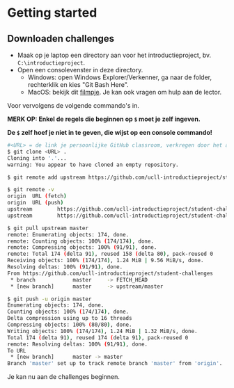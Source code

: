 # Getting started

## Downloaden challenges

- Maak op je laptop een directory aan voor het introductieproject, bv. `C:\introductieproject`.
- Open een consolevenster in deze directory.
  - Windows: open Windows Explorer/Verkenner, ga naar de folder, rechterklik en kies "Git Bash Here".
  - MacOS: bekijk dit [filmpje](https://www.youtube.com/watch?v=xsCCgITrrWI). Je kan ook vragen om hulp aan de lector.

Voor vervolgens de volgende commando's in.

**MERK OP: Enkel de regels die beginnen op `$` moet je zelf ingeven.**

**De `$` zelf hoef je niet in te geven, die wijst op een console commando!**

```bash
#<URL> = de link je persoonlijke GitHub classroom, verkregen door het accepteren van de Classroom Assignment
$ git clone <URL> .
Cloning into '.'...
warning: You appear to have cloned an empty repository.

$ git remote add upstream https://github.com/ucll-introductieproject/student-challenges

$ git remote -v
origin  URL (fetch)
origin  URL (push)
upstream        https://github.com/ucll-introductieproject/student-challenges (fetch)
upstream        https://github.com/ucll-introductieproject/student-challenges (push)

$ git pull upstream master
remote: Enumerating objects: 174, done.
remote: Counting objects: 100% (174/174), done.
remote: Compressing objects: 100% (91/91), done.
remote: Total 174 (delta 91), reused 158 (delta 80), pack-reused 0
Receiving objects: 100% (174/174), 1.24 MiB | 9.56 MiB/s, done.
Resolving deltas: 100% (91/91), done.
From https://github.com/ucll-introductieproject/student-challenges
 * branch            master     -> FETCH_HEAD
 * [new branch]      master     -> upstream/master

$ git push -u origin master
Enumerating objects: 174, done.
Counting objects: 100% (174/174), done.
Delta compression using up to 16 threads
Compressing objects: 100% (80/80), done.
Writing objects: 100% (174/174), 1.24 MiB | 1.32 MiB/s, done.
Total 174 (delta 91), reused 174 (delta 91), pack-reused 0
remote: Resolving deltas: 100% (91/91), done.
To URL
 * [new branch]      master -> master
Branch 'master' set up to track remote branch 'master' from 'origin'.
```

Je kan nu aan de challenges beginnen.
